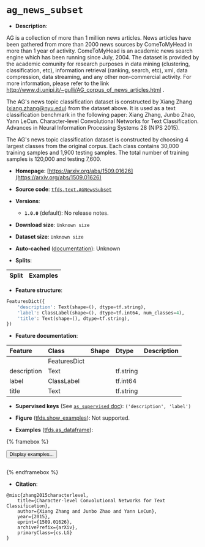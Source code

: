 <div itemscope itemtype="http://schema.org/Dataset">
  <div itemscope itemprop="includedInDataCatalog" itemtype="http://schema.org/DataCatalog">
    <meta itemprop="name" content="TensorFlow Datasets" />
  </div>
  <meta itemprop="name" content="ag_news_subset" />
  <meta itemprop="description" content="AG is a collection of more than 1 million news articles.&#10;News articles have been gathered from more than 2000  news sources by ComeToMyHead in more than 1 year of activity.&#10;ComeToMyHead is an academic news search engine which has been running since July, 2004.&#10;The dataset is provided by the academic comunity for research purposes in data mining (clustering, classification, etc),&#10;information retrieval (ranking, search, etc), xml, data compression, data streaming,&#10;and any other non-commercial activity.&#10;For more information, please refer to the link http://www.di.unipi.it/~gulli/AG_corpus_of_news_articles.html .&#10;&#10;The AG&#x27;s news topic classification dataset is constructed by Xiang Zhang (xiang.zhang@nyu.edu) from the dataset above.&#10;It is used as a text classification benchmark in the following paper:&#10;Xiang Zhang, Junbo Zhao, Yann LeCun. Character-level Convolutional Networks for Text Classification. Advances in Neural Information Processing Systems 28 (NIPS 2015).&#10;&#10;The AG&#x27;s news topic classification dataset is constructed by choosing 4 largest classes from the original corpus.&#10;Each class contains 30,000 training samples and 1,900 testing samples.&#10;The total number of training samples is 120,000 and testing 7,600.&#10;&#10;To use this dataset:&#10;&#10;```python&#10;import tensorflow_datasets as tfds&#10;&#10;ds = tfds.load(&#x27;ag_news_subset&#x27;, split=&#x27;train&#x27;)&#10;for ex in ds.take(4):&#10;  print(ex)&#10;```&#10;&#10;See [the guide](https://www.tensorflow.org/datasets/overview) for more&#10;informations on [tensorflow_datasets](https://www.tensorflow.org/datasets).&#10;&#10;" />
  <meta itemprop="url" content="https://www.tensorflow.org/datasets/catalog/ag_news_subset" />
  <meta itemprop="sameAs" content="https://arxiv.org/abs/1509.01626" />
  <meta itemprop="citation" content="@misc{zhang2015characterlevel,&#10;    title={Character-level Convolutional Networks for Text Classification},&#10;    author={Xiang Zhang and Junbo Zhao and Yann LeCun},&#10;    year={2015},&#10;    eprint={1509.01626},&#10;    archivePrefix={arXiv},&#10;    primaryClass={cs.LG}&#10;}" />
</div>

# `ag_news_subset`


*   **Description**:

AG is a collection of more than 1 million news articles. News articles have been
gathered from more than 2000 news sources by ComeToMyHead in more than 1 year of
activity. ComeToMyHead is an academic news search engine which has been running
since July, 2004. The dataset is provided by the academic comunity for research
purposes in data mining (clustering, classification, etc), information retrieval
(ranking, search, etc), xml, data compression, data streaming, and any other
non-commercial activity. For more information, please refer to the link
http://www.di.unipi.it/~gulli/AG_corpus_of_news_articles.html .

The AG's news topic classification dataset is constructed by Xiang Zhang
(xiang.zhang@nyu.edu) from the dataset above. It is used as a text
classification benchmark in the following paper: Xiang Zhang, Junbo Zhao, Yann
LeCun. Character-level Convolutional Networks for Text Classification. Advances
in Neural Information Processing Systems 28 (NIPS 2015).

The AG's news topic classification dataset is constructed by choosing 4 largest
classes from the original corpus. Each class contains 30,000 training samples
and 1,900 testing samples. The total number of training samples is 120,000 and
testing 7,600.

*   **Homepage**:
    [https://arxiv.org/abs/1509.01626](https://arxiv.org/abs/1509.01626)

*   **Source code**:
    [`tfds.text.AGNewsSubset`](https://github.com/tensorflow/datasets/tree/master/tensorflow_datasets/text/ag_news_subset.py)

*   **Versions**:

    *   **`1.0.0`** (default): No release notes.

*   **Download size**: `Unknown size`

*   **Dataset size**: `Unknown size`

*   **Auto-cached**
    ([documentation](https://www.tensorflow.org/datasets/performances#auto-caching)):
    Unknown

*   **Splits**:

Split | Examples
:---- | -------:

*   **Feature structure**:

```python
FeaturesDict({
    'description': Text(shape=(), dtype=tf.string),
    'label': ClassLabel(shape=(), dtype=tf.int64, num_classes=4),
    'title': Text(shape=(), dtype=tf.string),
})
```

*   **Feature documentation**:

Feature     | Class        | Shape | Dtype     | Description
:---------- | :----------- | :---- | :-------- | :----------
            | FeaturesDict |       |           |
description | Text         |       | tf.string |
label       | ClassLabel   |       | tf.int64  |
title       | Text         |       | tf.string |

*   **Supervised keys** (See
    [`as_supervised` doc](https://www.tensorflow.org/datasets/api_docs/python/tfds/load#args)):
    `('description', 'label')`

*   **Figure**
    ([tfds.show_examples](https://www.tensorflow.org/datasets/api_docs/python/tfds/visualization/show_examples)):
    Not supported.

*   **Examples**
    ([tfds.as_dataframe](https://www.tensorflow.org/datasets/api_docs/python/tfds/as_dataframe)):

<!-- mdformat off(HTML should not be auto-formatted) -->

{% framebox %}

<button id="displaydataframe">Display examples...</button>
<div id="dataframecontent" style="overflow-x:auto"></div>
<script>
const url = "https://storage.googleapis.com/tfds-data/visualization/dataframe/ag_news_subset-1.0.0.html";
const dataButton = document.getElementById('displaydataframe');
dataButton.addEventListener('click', async () => {
  // Disable the button after clicking (dataframe loaded only once).
  dataButton.disabled = true;

  const contentPane = document.getElementById('dataframecontent');
  try {
    const response = await fetch(url);
    // Error response codes don't throw an error, so force an error to show
    // the error message.
    if (!response.ok) throw Error(response.statusText);

    const data = await response.text();
    contentPane.innerHTML = data;
  } catch (e) {
    contentPane.innerHTML =
        'Error loading examples. If the error persist, please open '
        + 'a new issue.';
  }
});
</script>

{% endframebox %}

<!-- mdformat on -->

*   **Citation**:

```
@misc{zhang2015characterlevel,
    title={Character-level Convolutional Networks for Text Classification},
    author={Xiang Zhang and Junbo Zhao and Yann LeCun},
    year={2015},
    eprint={1509.01626},
    archivePrefix={arXiv},
    primaryClass={cs.LG}
}
```

